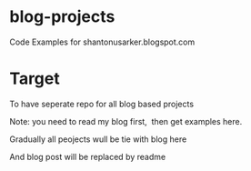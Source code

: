# blog-projects
Code Examples for shantonusarker.blogspot.com

# Target 
To have seperate repo for all blog based projects 

Note: you need to read my blog first,  then get examples here.

Gradually all peojects wull be tie with blog here

And blog post will be replaced by readme 
